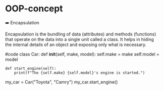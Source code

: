 # OOP-concept

➡️ Encapsulation

Encapsulation is the bundling of data (attributes) and methods (functions) that operate on the data into a single unit called a class. It helps in hiding the internal details of an object and exposing only what is necessary.

#code
class Car:
    def __init__(self, make, model):
        self.make = make
        self.model = model

    def start_engine(self):
        print(f"The {self.make} {self.model}'s engine is started.")
        
my_car = Car("Toyota", "Camry")
my_car.start_engine()


